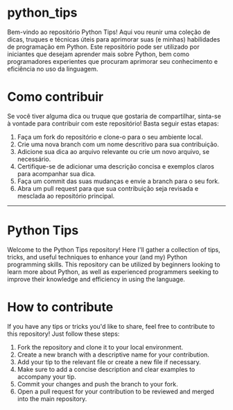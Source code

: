 # python_tips

Bem-vindo ao repositório Python Tips! Aqui vou reunir uma coleção de dicas, truques e técnicas úteis para aprimorar suas (e minhas) habilidades de programação em Python. Este repositório pode ser utilizado por iniciantes que desejam aprender mais sobre Python, bem como programadores experientes que procuram aprimorar seu conhecimento e eficiência no uso da linguagem.

# Como contribuir

Se você tiver alguma dica ou truque que gostaria de compartilhar, sinta-se à vontade para contribuir com este repositório! Basta seguir estas etapas:

1. Faça um fork do repositório e clone-o para o seu ambiente local.
2. Crie uma nova branch com um nome descritivo para sua contribuição.
3. Adicione sua dica ao arquivo relevante ou crie um novo arquivo, se necessário.
4. Certifique-se de adicionar uma descrição concisa e exemplos claros para acompanhar sua dica.
5. Faça um commit das suas mudanças e envie a branch para o seu fork.
6. Abra um pull request para que sua contribuição seja revisada e mesclada ao repositório principal.


--------------------
# Python Tips

Welcome to the Python Tips repository! Here I'll gather a collection of tips, tricks, and useful techniques to enhance your (and my) Python programming skills. This repository can be utilized by beginners looking to learn more about Python, as well as experienced programmers seeking to improve their knowledge and efficiency in using the language.

# How to contribute

If you have any tips or tricks you'd like to share, feel free to contribute to this repository! Just follow these steps:

1. Fork the repository and clone it to your local environment.
2. Create a new branch with a descriptive name for your contribution.
3. Add your tip to the relevant file or create a new file if necessary.
4. Make sure to add a concise description and clear examples to accompany your tip.
5. Commit your changes and push the branch to your fork.
6. Open a pull request for your contribution to be reviewed and merged into the main repository.
